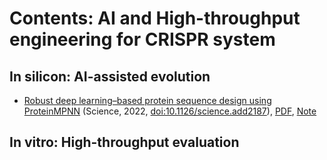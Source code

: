 # Contents: AI and High-throughput engineering for CRISPR system



## In silicon: AI-assisted evolution

* [Robust deep learning–based protein sequence design using ProteinMPNN](AI_Protein/Paper_1.md) (Science, 2022, [doi:10.1126/science.add2187](https://www.science.org/doi/10.1126/science.add2187)), [PDF](AI_Protein/Paper_1_2022_Science.pdf), [Note](AI_Protein/Paper_1.md)

## In vitro: High-throughput evaluation
